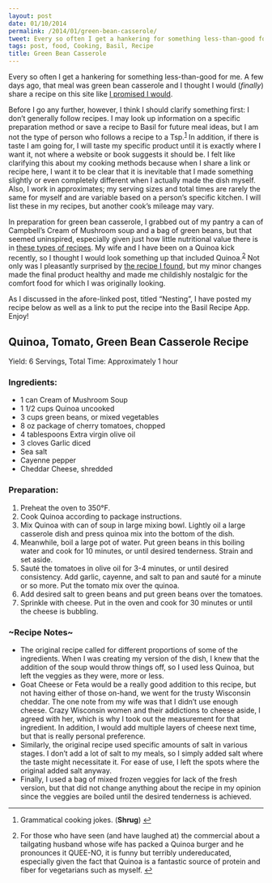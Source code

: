 ```yaml
---
layout: post
date: 01/10/2014
permalink: /2014/01/green-bean-casserole/
tweet: Every so often I get a hankering for something less-than-good for me. Enjoy the recipe!
tags: post, food, Cooking, Basil, Recipe
title: Green Bean Casserole
---
```


<p>Every so often I get a hankering for something less-than-good for me. A few days ago, that meal was green bean casserole and I thought I would (<em>finally</em>) share a recipe on this site like <a href="/2014/10/nesting/" title="Nesting - Engineered Eloquence">I promised I would</a>.</p>

<p>Before I go any further, however, I think I should clarify something first: I don&#8217;t generally follow recipes. I may look up information on a specific preparation method or save a recipe to Basil for future meal ideas, but I am not the type of person who follows a recipe to a Tsp.<sup id="fnref:p72920409252-1"><a href="#fn:p72920409252-1" rel="footnote">1</a></sup> In addition, if there is taste I am going for, I will taste my specific product until it is exactly where I want it, not where a website or book suggests it should be. I felt like clarifying this about my cooking methods because when I share a link or recipe here, I want it to be clear that it is inevitable that I made something slightly or even completely different when I actually made the dish myself. Also, I work in approximates; my serving sizes and total times are rarely the same for myself and are variable based on a person&#8217;s specific kitchen. I will list these in my recipes, but another cook&#8217;s mileage may vary.</p>

<p>In preparation for green bean casserole, I grabbed out of my pantry a can of Campbell&#8217;s Cream of Mushroom soup and a bag of green beans, but that seemed uninspired, especially given just how little nutritional value there is in <a href="http://www.campbellskitchen.com/recipes/classic-green-bean-casserole-24099" title="Campbell's Classic Green Bean Casserole Recipe">these types of recipes</a>. My wife and I have been on a Quinoa kick recently, so I thought I would look something up that included Quinoa.<sup id="fnref:p72920409252-2"><a href="#fn:p72920409252-2" rel="footnote">2</a></sup>  Not only was I pleasantly surprised by <a href="http://healthymamainfo.com/2013/04/quinoa-tomato-green-bean-casserole/" title="Quinoa, Tomato, Green Bean Casserole Recipe - HealthyMamaInfo">the recipe I found</a>, but my minor changes made the final product healthy and made me childishly nostalgic for the comfort food for which I was originally looking.</p>

<p>As I discussed in the afore-linked post, titled &#8220;Nesting&#8221;, I have posted my recipe below as well as a link to put the recipe into the Basil Recipe App. Enjoy!</p>

<h2 class="recipe-name">Quinoa, Tomato, Green Bean Casserole Recipe</h2>

<p>Yield: <span class="recipe-yield">6 Servings</span>, Total Time: Approximately <span class="recipe-time">1 hour</span></p>

<p><h3>Ingredients:</h3></p>

<ul class="recipe-ingredients"><li>1 can Cream of Mushroom Soup</li>
<li>1&#160;1/2 cups Quinoa uncooked</li>
<li>3 cups green beans, or mixed vegetables</li>
<li>8 oz package of cherry tomatoes, chopped</li>
<li>4 tablespoons Extra virgin olive oil</li>
<li>3 cloves Garlic diced</li>
<li>Sea salt</li>
<li>Cayenne pepper</li>
<li>Cheddar Cheese, shredded</li>
</ul><p><h3>Preparation:</h3></p>

<ol class="recipe-directions"><li>Preheat the oven to 350°F.</li>
<li>Cook Quinoa according to package instructions.</li>
<li>Mix Quinoa with can of soup in large mixing bowl. Lightly oil a large casserole dish and press quinoa mix into the bottom of the dish. </li>
<li>Meanwhile, boil a large pot of water. Put green beans in this boiling water and cook for 10 minutes, or until desired tenderness. Strain and set aside.</li>
<li>Sauté the tomatoes in olive oil for 3-4 minutes, or until desired consistency. Add garlic, cayenne, and salt to pan and sauté for a minute or so more. Put the tomato mix over the quinoa.</li>
<li>Add desired salt to green beans and put green beans over the tomatoes.</li>
<li>Sprinkle with cheese. Put in the oven and cook for 30 minutes or until the cheese is bubbling.</li>
</ol class="recipe-notes"><h3>~Recipe Notes~</h3>

<ul><li>The original recipe called for different proportions of some of the ingredients. When I was creating my version of the dish, I knew that the addition of the soup would throw things off, so I used less Quinoa, but left the veggies as they were, more or less.</li>
<li>Goat Cheese or Feta would be a really good addition to this recipe, but not having either of those on-hand, we went for the trusty Wisconsin cheddar. The one note from my wife was that I didn&#8217;t use enough cheese. Crazy Wisconsin women and their addictions to cheese aside, I agreed with her, which is why I took out the measurement for that ingredient. In addition, I would add multiple layers of cheese next time, but that is really personal preference.</li>
<li>Similarly, the original recipe used specific amounts of salt in various stages. I don&#8217;t add a lot of salt to my meals, so I simply added salt where the taste might necessitate it. For ease of use, I left the spots where the original added salt anyway.</li>
<li>Finally, I used a bag of mixed frozen veggies for lack of the fresh version, but that did not change anything about the recipe in my opinion since the veggies are boiled until the desired tenderness is achieved.</li>
</ul>

<div class="footnotes">
<hr>
<ol><li id="fn:p72920409252-1">
<p>Grammatical cooking jokes. (<strong>Shrug</strong>) <a href="#fnref:p72920409252-1" rev="footnote">↩</a></p>
</li>

<li id="fn:p72920409252-2">
<p>For those who have seen (and have laughed at) the commercial about a tailgating husband whose wife has packed a Quinoa burger and he pronounces it QUEE-NO, it is funny but terribly undereducated, especially given the fact that Quinoa is a fantastic source of protein and fiber for vegetarians such as myself. <a href="#fnref:p72920409252-2" rev="footnote">↩</a></p>
</li>

</ol></div>